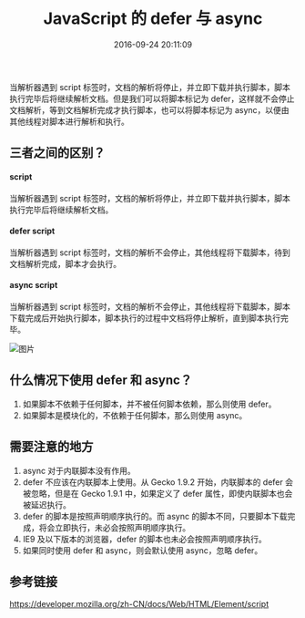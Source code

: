 ﻿---
title: JavaScript 的 defer 与 async
date: 2016-09-24 20:11:09
permalink: defer-and-async
categories:
- 技术
tags:
- JavaScript
---

当解析器遇到 script 标签时，文档的解析将停止，并立即下载并执行脚本，脚本执行完毕后将继续解析文档。但是我们可以将脚本标记为 defer，这样就不会停止文档解析，等到文档解析完成才执行脚本，也可以将脚本标记为 async，以便由其他线程对脚本进行解析和执行。

<!-- more -->

## 三者之间的区别？

#### script

当解析器遇到 script 标签时，文档的解析将停止，并立即下载并执行脚本，脚本执行完毕后将继续解析文档。

#### defer script

当解析器遇到 script 标签时，文档的解析不会停止，其他线程将下载脚本，待到文档解析完成，脚本才会执行。

#### async script

当解析器遇到 script 标签时，文档的解析不会停止，其他线程将下载脚本，脚本下载完成后开始执行脚本，脚本执行的过程中文档将停止解析，直到脚本执行完毕。

![图片](https://oawrwnnqp.qnssl.com/2016/09/24/defer-and-async/B@%60PL@$S@6PJJF%25UO%7DXS%29A8.jpg)

## 什么情况下使用 defer 和 async？

1. 如果脚本不依赖于任何脚本，并不被任何脚本依赖，那么则使用 defer。
2. 如果脚本是模块化的，不依赖于任何脚本，那么则使用 async。

## 需要注意的地方

1. async 对于内联脚本没有作用。
2. defer 不应该在内联脚本上使用。从 Gecko 1.9.2 开始，内联脚本的 defer 会被忽略，但是在 Gecko 1.9.1 中，如果定义了 defer 属性，即使内联脚本也会被延迟执行。
3. defer 的脚本是按照声明顺序执行的。而 async 的脚本不同，只要脚本下载完成，将会立即执行，未必会按照声明顺序执行。
4. IE9 及以下版本的浏览器，defer 的脚本也未必会按照声明顺序执行。
5. 如果同时使用 defer 和 async，则会默认使用 async，忽略 defer。

## 参考链接

https://developer.mozilla.org/zh-CN/docs/Web/HTML/Element/script
